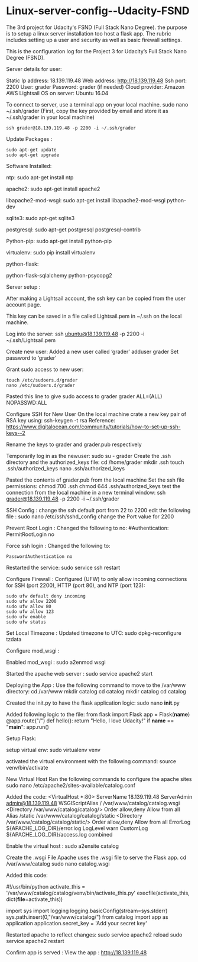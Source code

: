 # Linux-server-config--Udacity-FSND
The 3rd project for Udacity's FSND (Full Stack Nano Degree). the purpose is to setup a linux server installation too host a flask app. The rubric includes setting up a user and security as well as basic firewall settings.

This is the configuration log for the Project 3 for Udacity’s Full Stack Nano Degree (FSND).


Server details for user:

Static Ip address: 18.139.119.48
Web address: http://18.139.119.48
Ssh port: 2200
User: grader
Password: grader (if needed) 
Cloud provider: Amazon AWS Lightsail
OS on server: Ubuntu 16.04

To connect to server, use a terminal app on your local machine.
    sudo nano ~/.ssh/grader
(First, copy the key provided by email and store it as ~/.ssh/grader in your local machine)

    ssh grader@18.139.119.48 -p 2200 -i ~/.ssh/grader

Update Packages :

    sudo apt-get update
    sudo apt-get upgrade

Software Installed:

ntp:
sudo apt-get install ntp

apache2:
    sudo apt-get install apache2

libapache2-mod-wsgi:
    sudo apt-get install libapache2-mod-wsgi python-dev

sqlite3:
    sudo apt-get sqlite3

postgresql:
     sudo apt-get postgresql postgresql-contrib

Python-pip:
    sudo apt-get install python-pip

virtualenv:
    sudo pip install virtualenv

python-flask:


python-flask-sqlalchemy
python-psycopg2


Server setup :

After making a Lightsail account, the ssh key can be copied from the user account page.

This key can be saved in a file called Lightsail.pem in ~/.ssh on the local machine.

Log into the server:
    ssh ubuntu@18.139.119.48 -p 2200 -i ~/.ssh/Lightsail.pem


Create new user:
Added a new user called ‘grader'
    adduser grader
Set password to ‘grader'

Grant sudo access to new user:

    touch /etc/sudoers.d/grader
    nano /etc/sudoers.d/grader


Pasted this line to give sudo access  to grader
    grader ALL=(ALL) NOPASSWD:ALL

Configure SSH for New User
On the local machine crate a new key pair of RSA key using:
    ssh-keygen -t rsa
Reference: https://www.digitalocean.com/community/tutorials/how-to-set-up-ssh-keys--2

Rename the keys to grader and grader.pub respectively

Temporarily log in as the newuser:
    sudo su - grader
Create the .ssh directory and the authorized_keys file:
    cd /home/grader
    mkdir .ssh
    touch .ssh/authorized_keys
    nano .ssh/authorized_keys

Pasted the contents of grader.pub from the local machine
Set the ssh file permissions:
    chmod 700 .ssh
    chmod 644 .ssh/authorized_keys
test the connection from the local machine in a new terminal window:
    ssh grader@18.139.119.48 -p 2200 -i ~/.ssh/grader

SSH Config :
change the ssh default port from 22 to 2200 edit the following file :
    sudo nano /etc/ssh/sshd_config
change  the Port value for 2200

Prevent Root Login :
Changed the following to no:
    #Authentication:
    PermitRootLogin no

Force ssh login :
Changed the following to:

    PasswordAuthentication no

Restarted the service:
    sudo service ssh restart

Configure Firewall :
Configured (UFW) to only allow incoming connections for SSH (port 2200), HTTP (port 80), and NTP (port 123):    

    sudo ufw default deny incoming
    sudo ufw allow 2200
    sudo ufw allow 80
    sudo ufw allow 123
    sudo ufw enable
    sudo ufw status


Set Local Timezone :
Updated timezone to UTC:
    sudo dpkg-reconfigure tzdata

Configure mod_wsgi :

Enabled mod_wsgi :
    sudo a2enmod wsgi

Started the apache web server :
    sudo service apache2 start

Deploying the App :
Use the following command to move to the /var/www directory:
    cd /var/www
    mkdir catalog
    cd catalog
    mkdir catalog
    cd catalog

Created the init.py to have the flask application logic:
    sudo nano __init__.py

Added following logic to the file:
from flask import Flask
app = Flask(__name__)
@app.route("/")
def hello():
    return "Hello, I love Udacity!"
if __name__ == "__main__":
    app.run()

Setup  Flask:

setup virtual env:
    sudo virtualenv venv

activated the virtual environment with the following command:
    source venv/bin/activate


New Virtual Host
Ran the following commands to configure the apache sites
    sudo nano /etc/apache2/sites-available/catalog.conf

Added the code:
<VirtualHost *:80>
       ServerName 18.139.119.48
       ServerAdmin admin@18.139.119.48
       WSGIScriptAlias / /var/www/catalog/catalog.wsgi
       <Directory /var/www/catalog/catalog/>
           Order allow,deny
           Allow from all
       </Directory>
       Alias /static /var/www/catalog/catalog/static
       <Directory /var/www/catalog/catalog/static/>
           Order allow,deny
           Allow from all
       </Directory>
       ErrorLog ${APACHE_LOG_DIR}/error.log
       LogLevel warn
       CustomLog ${APACHE_LOG_DIR}/access.log combined
</VirtualHost>

Enable the virtual host :
    sudo a2ensite catalog

Create the .wsgi File
Apache uses the .wsgi file to serve the Flask app.
    cd /var/www/catalog
    sudo nano catalog.wsgi

Added this code:

#!/usr/bin/python
activate_this = '/var/www/catalog/catalog/venv/bin/activate_this.py'
execfile(activate_this, dict(__file__=activate_this))

import sys
import logging
logging.basicConfig(stream=sys.stderr)
sys.path.insert(0,"/var/www/catalog/")
from catalog import app as application
application.secret_key = 'Add your secret key'


Restarted apache to reflect changes:
    sudo service apache2 reload
    sudo service apache2 restart

Confirm app is served :
    View the app : http://18.139.119.48
